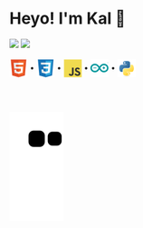 # Heyo! I'm Kal 👋

<div>
	<img height="140em" src="https://github-readme-stats.vercel.app/api?username=Im-Kal&count_private=true&show_icons=true&theme=vue-dark&include_all_commits=true&hide=stars">
	<img height="140em" src="https://github-readme-stats.vercel.app/api/top-langs/?username=Im-Kal&hide=css&layout=compact&theme=vue-dark">
</div><br>

<div>
  	<img align="center" height="32em" width="32em" src="https://raw.githubusercontent.com/devicons/devicon/master/icons/html5/html5-original.svg"> • 
  	<img align="center" height="32em" width="32em" src="https://raw.githubusercontent.com/devicons/devicon/master/icons/css3/css3-original.svg"> • 
	<img align="center" height="32em" width="32em" src="https://raw.githubusercontent.com/devicons/devicon/master/icons/javascript/javascript-original.svg"> •
	<img align="center" height="32em" width="32em" src="https://raw.githubusercontent.com/devicons/devicon/master/icons/arduino/arduino-original.svg"> •
	<img align="center" height="32em" width="32em" src="https://raw.githubusercontent.com/devicons/devicon/master/icons/python/python-original.svg">
</div>

##
<br>

	

  ![Snake animation](https://github.com/zykkl/zykkl/blob/output/github-contribution-grid-snake.svg)
  


